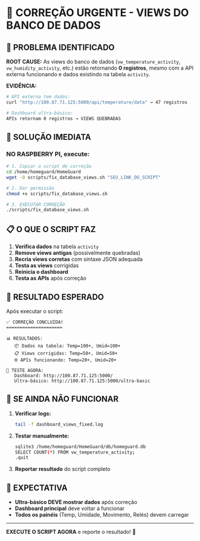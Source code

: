 # 🚨 CORREÇÃO URGENTE - VIEWS DO BANCO DE DADOS

## 🎯 PROBLEMA IDENTIFICADO

**ROOT CAUSE:** As views do banco de dados (`vw_temperature_activity`, `vw_humidity_activity`, etc.) estão retornando **0 registros**, mesmo com a API externa funcionando e dados existindo na tabela `activity`.

**EVIDÊNCIA:**
```bash
# API externa tem dados:
curl "http://100.87.71.125:5000/api/temperature/data" → 47 registros

# Dashboard ultra-básico:
APIs retornam 0 registros → VIEWS QUEBRADAS
```

## 🔧 SOLUÇÃO IMEDIATA

### NO RASPBERRY PI, execute:

```bash
# 1. Copiar o script de correção
cd /home/homeguard/HomeGuard
wget -O scripts/fix_database_views.sh "SEU_LINK_DO_SCRIPT"

# 2. Dar permissão
chmod +x scripts/fix_database_views.sh

# 3. EXECUTAR CORREÇÃO
./scripts/fix_database_views.sh
```

## 📋 O QUE O SCRIPT FAZ

1. **Verifica dados** na tabela `activity`
2. **Remove views antigas** (possivelmente quebradas)
3. **Recria views corretas** com sintaxe JSON adequada
4. **Testa as views** corrigidas
5. **Reinicia o dashboard**
6. **Testa as APIs** após correção

## 🎯 RESULTADO ESPERADO

Após executar o script:

```
✅ CORREÇÃO CONCLUÍDA!
=====================

📊 RESULTADOS:
   📦 Dados na tabela: Temp=100+, Umid=100+
   📋 Views corrigidas: Temp=50+, Umid=50+
   🌐 APIs funcionando: Temp=20+, Umid=20+

🧪 TESTE AGORA:
   Dashboard: http://100.87.71.125:5000/
   Ultra-básico: http://100.87.71.125:5000/ultra-basic
```

## 🚨 SE AINDA NÃO FUNCIONAR

1. **Verificar logs:**
   ```bash
   tail -f dashboard_views_fixed.log
   ```

2. **Testar manualmente:**
   ```bash
   sqlite3 /home/homeguard/HomeGuard/db/homeguard.db
   SELECT COUNT(*) FROM vw_temperature_activity;
   .quit
   ```

3. **Reportar resultado** do script completo

## 🎯 EXPECTATIVA

- **Ultra-básico DEVE mostrar dados** após correção
- **Dashboard principal** deve voltar a funcionar
- **Todos os painéis** (Temp, Umidade, Movimento, Relés) devem carregar

---

**EXECUTE O SCRIPT AGORA** e reporte o resultado! 🚀
